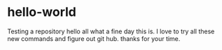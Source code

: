 # hello-world
Testing a repository
hello all
what a fine day this is. I love to try all these new commands and figure out git hub. thanks for your time. 
